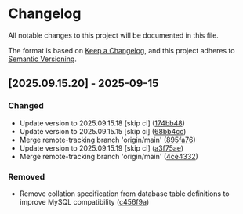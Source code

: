 # Changelog

All notable changes to this project will be documented in this file.

The format is based on [Keep a Changelog](https://keepachangelog.com/en/1.0.0/),
and this project adheres to [Semantic Versioning](https://semver.org/spec/v2.0.0.html).

## [2025.09.15.20] - 2025-09-15

### Changed

* Update version to 2025.09.15.18 [skip ci] ([174bb48](https://github.com/N6REJ/bears_aichatbot/commit/174bb48))
* Update version to 2025.09.15.15 [skip ci] ([68bb4cc](https://github.com/N6REJ/bears_aichatbot/commit/68bb4cc))
* Merge remote-tracking branch 'origin/main' ([895fa76](https://github.com/N6REJ/bears_aichatbot/commit/895fa76))
* Update version to 2025.09.15.19 [skip ci] ([a3f75ae](https://github.com/N6REJ/bears_aichatbot/commit/a3f75ae))
* Merge remote-tracking branch 'origin/main' ([4ce4332](https://github.com/N6REJ/bears_aichatbot/commit/4ce4332))

### Removed

* Remove collation specification from database table definitions to improve MySQL compatibility ([c456f9a](https://github.com/N6REJ/bears_aichatbot/commit/c456f9a))

